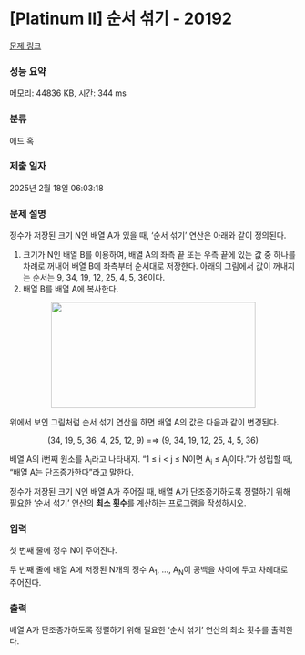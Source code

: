 # [Platinum II] 순서 섞기 - 20192 

[문제 링크](https://www.acmicpc.net/problem/20192) 

### 성능 요약

메모리: 44836 KB, 시간: 344 ms

### 분류

애드 혹

### 제출 일자

2025년 2월 18일 06:03:18

### 문제 설명

<p>정수가 저장된 크기 N인 배열 A가 있을 때, ‘순서 섞기’ 연산은 아래와 같이 정의된다.</p>

<ol>
	<li>크기가 N인 배열 B를 이용하여, 배열 A의 좌측 끝 또는 우측 끝에 있는 값 중 하나를 차례로 꺼내어 배열 B에 좌측부터 순서대로 저장한다. 아래의 그림에서 값이 꺼내지는 순서는 9, 34, 19, 12, 25, 4, 5, 36이다.</li>
	<li>배열 B를 배열 A에 복사한다.</li>
</ol>

<p style="text-align: center;"><img alt="" src="" style="width: 359px; height: 186px;"></p>

<p>위에서 보인 그림처럼 순서 섞기 연산을 하면 배열 A의 값은 다음과 같이 변경된다.</p>

<p style="text-align: center;">(34, 19, 5, 36, 4, 25, 12, 9) =⇒ (9, 34, 19, 12, 25, 4, 5, 36)</p>

<p>배열 A의 i번째 원소를 A<sub>i</sub>라고 나타내자. “1 ≤ i < j ≤ N이면 A<sub>i</sub> ≤ A<sub>j</sub>이다.”가 성립할 때, “배열 A는 단조증가한다”라고 말한다.</p>

<p>정수가 저장된 크기 N인 배열 A가 주어질 때, 배열 A가 단조증가하도록 정렬하기 위해 필요한 ‘순서 섞기’ 연산의 <strong>최소 횟수</strong>를 계산하는 프로그램을 작성하시오.</p>

### 입력 

 <p>첫 번째 줄에 정수 N이 주어진다.</p>

<p>두 번째 줄에 배열 A에 저장된 N개의 정수 A<sub>1</sub>, ..., A<sub>N</sub>이 공백을 사이에 두고 차례대로 주어진다.</p>

### 출력 

 <p>배열 A가 단조증가하도록 정렬하기 위해 필요한 ‘순서 섞기’ 연산의 최소 횟수를 출력한다.</p>

